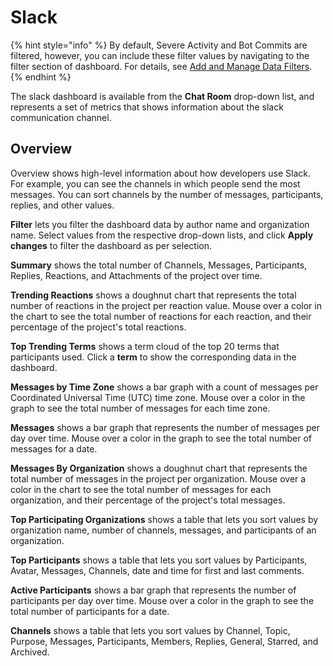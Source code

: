 # Slack

{% hint style="info" %}
By default, Severe Activity and Bot Commits are filtered, however, you can include these filter values by navigating to the filter section of dashboard. For details, see [Add and Manage Data Filters](../../../filter-data/add-and-manage-data-filters.md).
{% endhint %}

The slack dashboard is available from the **Chat Room** drop-down list, and represents a set of metrics that shows information about the slack communication channel.

## Overview 

Overview shows high-level information about how developers use Slack. For example, you can see the channels in which people send the most messages. You can sort channels by the number of messages, participants, replies, and other values.

**Filter** lets you filter the dashboard data by author name and organization name. Select values from the respective drop-down lists, and click **Apply changes** to filter the dashboard as per selection.

**Summary** shows the total number of Channels, Messages, Participants, Replies, Reactions, and Attachments of the project over time.

**Trending Reactions** shows a doughnut chart that represents the total number of reactions in the project per reaction value. Mouse over a color in the chart to see the total number of reactions for each reaction, and their percentage of the project's total reactions.

**Top Trending Terms** shows a term cloud of the top 20 terms that participants used. Click a **term** to show the corresponding data in the dashboard.

**Messages by Time Zone** shows a bar graph with a count of messages per Coordinated Universal Time \(UTC\) time zone. Mouse over a color in the graph to see the total number of messages for each time zone.

**Messages** shows a bar graph that represents the number of messages per day over time. Mouse over a color in the graph to see the total number of messages for a date.

**Messages By Organization** shows a doughnut chart that represents the total number of messages in the project per organization. Mouse over a color in the chart to see the total number of messages for each organization, and their percentage of the project's total messages.

**Top Participating Organizations** shows a table that lets you sort values by organization name, number of channels, messages, and participants of an organization.

**Top Participants** shows a table that lets you sort values by Participants, Avatar, Messages, Channels,  date and time for first and last comments.

**Active Participants** shows a bar graph that represents the number of participants per day over time. Mouse over a color in the graph to see the total number of participants for a date.

**Channels** shows a table that lets you sort values by Channel, Topic, Purpose, Messages, Participants, Members, Replies, General, Starred, and Archived.

